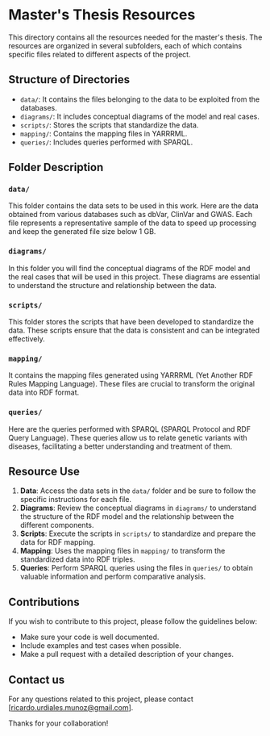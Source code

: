 # Master's Thesis Resources

This directory contains all the resources needed for the master's thesis. The resources are organized in several subfolders, each of which contains specific files related to different aspects of the project.

## Structure of Directories

- `data/`: It contains the files belonging to the data to be exploited from the databases.
- `diagrams/`: It includes conceptual diagrams of the model and real cases.
- `scripts/`: Stores the scripts that standardize the data.
- `mapping/`: Contains the mapping files in YARRRML.
- `queries/`: Includes queries performed with SPARQL.

## Folder Description

### `data/`
This folder contains the data sets to be used in this work. Here are the data obtained from various databases such as dbVar, ClinVar and GWAS. Each file represents a representative sample of the data to speed up processing and keep the generated file size below 1 GB.

### `diagrams/`
In this folder you will find the conceptual diagrams of the RDF model and the real cases that will be used in this project. These diagrams are essential to understand the structure and relationship between the data.

### `scripts/`
This folder stores the scripts that have been developed to standardize the data. These scripts ensure that the data is consistent and can be integrated effectively.

### `mapping/`
It contains the mapping files generated using YARRRML (Yet Another RDF Rules Mapping Language). These files are crucial to transform the original data into RDF format.

### `queries/`
Here are the queries performed with SPARQL (SPARQL Protocol and RDF Query Language). These queries allow us to relate genetic variants with diseases, facilitating a better understanding and treatment of them.

## Resource Use

1. **Data**: Access the data sets in the `data/` folder and be sure to follow the specific instructions for each file.
2. **Diagrams**: Review the conceptual diagrams in `diagrams/` to understand the structure of the RDF model and the relationship between the different components.
3. **Scripts**: Execute the scripts in `scripts/` to standardize and prepare the data for RDF mapping.
4. **Mapping**: Uses the mapping files in `mapping/` to transform the standardized data into RDF triples.
5. **Queries**: Perform SPARQL queries using the files in `queries/` to obtain valuable information and perform comparative analysis.

## Contributions

If you wish to contribute to this project, please follow the guidelines below:
- Make sure your code is well documented.
- Include examples and test cases when possible.
- Make a pull request with a detailed description of your changes.

## Contact us

For any questions related to this project, please contact [ricardo.urdiales.munoz@gmail.com].

Thanks for your collaboration!


